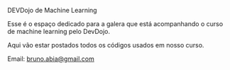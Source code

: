 DEVDojo de Machine Learning


Esse é o espaço dedicado para a galera que está acompanhando o curso de machine learning pelo DevDojo.


Aqui vão estar postados todos os códigos usados em nosso curso.


Email: bruno.abia@gmail.com
